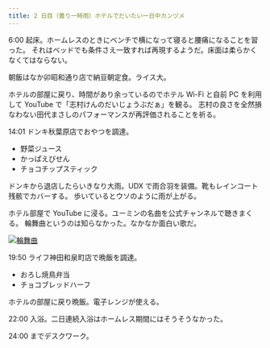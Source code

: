 ```yaml
---
title: 2 日目（曇り一時雨）ホテルでだいたい一日中カンヅメ
---
```


6:00 起床。ホームレスのときにベンチで横になって寝ると腰痛になることを習った。
それはベッドでも条件さえ一致すれば再現するようだ。床面は柔らかくなくてはならない。

朝飯はなか卯昭和通り店で納豆朝定食。ライス大。

ホテルの部屋に戻り、時間があり余っているのでホテル Wi-Fi と自前 PC を利用して YouTube で「志村けんのだいじょうぶだぁ」を観る。
志村の良さを全然損なわない田代まさしのパフォーマンスが再評価されることを祈る。

14:01 ドンキ秋葉原店でおやつを調達。

* 野菜ジュース
* かっぱえびせん
* チョコチップスティック

ドンキから退店したらいきなり大雨。UDX で雨合羽を装備。靴もレインコート残骸でカバーする。
歩いているとウソのように雨が上がる。

ホテル部屋で YouTube に浸る。ユーミンの名曲を公式チャンネルで聴きまくる。
輪舞曲というのは知らなかった。なかなか面白い歌だ。

[![輪舞曲](http://img.youtube.com/vi/6r2KHT5xxUM/0.jpg)](https://www.youtube.com/watch?v=6r2KHT5xxUM)

19:50 ライフ神田和泉町店で晩飯を調達。

* おろし焼鳥弁当
* チョコブレッドハーフ

ホテルの部屋に戻り晩飯。電子レンジが使える。

22:00 入浴。二日連続入浴はホームレス期間にはそうそうなかった。

24:00 までデスクワーク。
